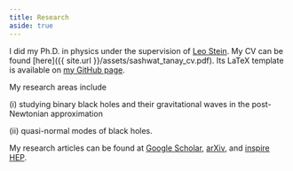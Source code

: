 ```yaml
---
title: Research
aside: true
---
```




I did my Ph.D. in physics under the supervision of [Leo Stein](https://duetosymmetry.com/).
My CV can be found [here]({{ site.url }}/assets/sashwat_tanay_cv.pdf).
Its LaTeX template is available on [my GitHub page](https://github.com/sashwattanay/Curriculum-Vitae).




My research areas include

(i) studying binary black holes and their gravitational waves in the post-Newtonian approximation

(ii) quasi-normal modes of black holes.


My research articles can be found at 
[Google Scholar](https://scholar.google.com/citations?user=EiZB2pgAAAAJ&hl=en),
 [arXiv](https://arxiv.org/search/gr-qc?searchtype=author&query=Tanay%2C+S), and
 [inspire HEP](https://inspirehep.net/authors/1947311). 



